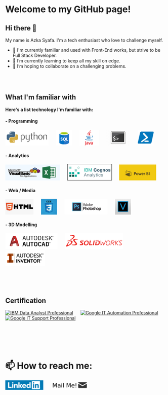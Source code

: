 # Welcome to my GitHub page!

## Hi there 👋
My name is Azka Syafa. I'm a tech enthusiast who love to challenge myself.
- 🔭 I'm currently familiar and used with Front-End works, but strive to be Full Stack Developer.
- 🌱 I’m currently learning to keep all my skill on edge.
- 👯 I’m hoping to collaborate on a challenging problems.

<br><br>

## What I'm familiar with
**Here's a list technology I'm familiar with:**

#### - Programming
<img src="/asset/skills/programming/python.png" alt="Python" height="50"/> &nbsp;&nbsp;&nbsp;&nbsp; <img src="/asset/skills/programming/sql.png" alt="SQL" height="50"/> &nbsp;&nbsp;&nbsp;&nbsp; <img src="/asset/skills/programming/java.png" alt="Java" height="50"/> &nbsp;&nbsp;&nbsp;&nbsp; <img src="/asset/skills/programming/bash.png" alt="Bash Scripting" height="50"/> &nbsp;&nbsp;&nbsp;&nbsp; <img src="/asset/skills/programming/powershell.png" alt="PowerShell" height="50"/>

#### - Analytics
<img src="/asset/skills/analytics/excel-vba.png" alt="Excel/VBA" height="50"/> &nbsp;&nbsp;&nbsp;&nbsp; <img src="/asset/skills/analytics/IBM-Cognos.jpeg" alt="IBM Cognos Analytics" border="1" height="50"/> &nbsp;&nbsp;&nbsp;&nbsp; <img src="/asset/skills/analytics/power-bi.jpg" alt="Power BI" height="50"/>

#### - Web / Media
<img src="/asset/skills/web-media/html.jpeg" alt="HTML" height="50"/> &nbsp;&nbsp;&nbsp;&nbsp; <img src="/asset/skills/web-media/css.png" alt="CSS" height="50"/> &nbsp;&nbsp;&nbsp;&nbsp; <img src="/asset/skills/web-media/photoshop.jpg" alt="Photoshop" height="50"/> &nbsp;&nbsp;&nbsp;&nbsp; <img src="/asset/skills/web-media/vegas.jpeg" alt="Vegas Pro" height="50"/>

#### - 3D Modelling
<img src="/asset/skills/3d-modelling/autocad.png" alt="AutoCAD" height="50"/> &nbsp;&nbsp;&nbsp;&nbsp; <img src="/asset/skills/3d-modelling/solidworks.png" alt="SolidWorks" height="50"/> &nbsp;&nbsp;&nbsp;&nbsp; <img src="/asset/skills/3d-modelling/inventor.jpg" alt="Inventor" height="50"/>

<br><br><br>

## Certification
<a href="https://www.youracclaim.com/badges/a3b67fa6-4940-4b0d-934c-57c8c1e6d6fd/public_url"><img src="https://images.youracclaim.com/size/340x340/images/2e9770bd-020f-4435-99c2-89b2403467a4/Professional_Certificate_-_Data_Analyst.png" alt="IBM Data Analyst Professional" height="130"/></a> &nbsp;&nbsp;&nbsp;&nbsp; <a href="https://www.youracclaim.com/badges/4c130da8-be91-4929-b1dc-a997b602ebcf/public_url"><img src="https://images.credly.com/size/340x340/images/efbdc0d6-b46e-4e3c-8cf8-2314d8a5b971/GCC_badge_python_1000x1000.png" alt="Google IT Automation Professional" height="150"/></a> &nbsp;&nbsp;&nbsp;&nbsp; <a href="https://www.youracclaim.com/badges/4de95ca1-a2df-4f60-95ca-0caed8bd4baa/public_url"><img src="https://images.credly.com/size/340x340/images/ae2f5bae-b110-4ea1-8e26-77cf5f76c81e/GCC_badge_IT_Support_1000x1000.png" alt="Google IT Support Professional" height="150"/></a>

<br><br><br><br>

# 📫 How to reach me:

<a href="https://www.linkedin.com/in/azkasf/"><img src="/asset/platform/linkedin.png" alt="LinkedIn" height="30"/></a> &nbsp;&nbsp;&nbsp;&nbsp; <a href="mailto:azkasyafaf@gmail.com"><img src="/asset/platform/mail.png" alt="Mail Me!" height="30"/></a> &nbsp;&nbsp;&nbsp;&nbsp;
<!-- <a href="https://azkasyafaf.github.io"><img src="/asset/platform/github-pages.png" alt="GitHub Pages" height="50"/>
-->


<!--
#### - Others
<img src="/asset/skills/other/android-studio.png" alt="Android Studio IDE" height="50"/> &nbsp;&nbsp;&nbsp;&nbsp; <img src="/asset/skills/other/jupyter.png" alt="Jupyter Notebook" height="50"/> &nbsp;&nbsp;&nbsp;&nbsp; <img src="/asset/skills/other/mysql.jpg" alt="MySQL" height="50"/>
**azkasyafaf/azkasyafaf** is a ✨ _special_ ✨ repository because its `README.md` (this file) appears on your GitHub profile.
Here are some ideas to get you started:
- 🤔 I’m looking for help with 
- 💬 Ask me about ...
- - 😄 Pronouns: ...
- ⚡ Fun fact: ...
-->
